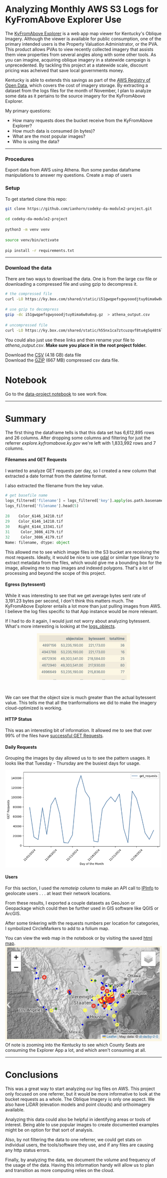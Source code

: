 # Analyzing Monthly AWS S3 Logs for KyFromAbove Explorer Use

The [KyFromAbove Explorer](https://explore.kyfromabove.ky.gov) is a web app map viewer for Kentucky's Oblique Imagery.  Although the viewer is available for public consumption, one of the primary intended users is the Property Valuation Administrator, or  the PVA.  This product allows PVAs to view recently collected imagery that assists them view properties from several angles along with some other tools.  As you can imagine, acquiring oblique imagery in a statewide campaign is unprecedented.  By tackling this project at a statewide scale, discount pricing was acheived that save local governments money.

Kentucky is able to extends this savings as part of the [AWS Registry of Open Data](https://registry.opendata.aws/kyfromabove/), which covers the cost of imagery storage.  By extracting a dataset from the logs files for the month of November, I plan to analyze some data as it pertains to the source imagery for the KyFromAbove Explorer.

My primary questions:
 - How many requests does the bucket receive from the KyFromAbove Explorer?
 - How much data is consumed (in bytes)?
 - What are the most popular images?
 - Who is using the data?

___

### Procedures

Export data from AWS using Athena.
Run some pandas dataframe manipulations to answer my questions.
Create a map of users

### Setup

To get started clone this repo:

```bash
git clone https://github.com/ianhorn/codeky-da-module2-project.git

cd codeky-da-module2-project

python3 -m venv venv

source venv/bin/activate

pip install -r requirements.txt

```
---
### Download the data

There are two ways to download the data.  One is from the large csv file or downloading a compressed file and using gzip to decompress it.

```bash
# the compressed file
curl -LO https://ky.box.com/shared/static/i51gwqpefsgwyooodjtuy0ima6w8u6xg.gz

# use gzip to decompress
gzip -dc i51gwqpefsgwyooodjtuy0ima6w8u6xg.gz  > athena_output.csv

# uncompressed file
curl -LO https://ky.box.com/shared/static/h55nx1ca7ztcuzqvf8tu4g5q48t6lmqk.csv > athena.csv
```
You could also just use these links and then rename your file to *athena_output.csv*.  **Make sure you place it in the root project folder.**

Download the [CSV]( 'https://ky.box.com/shared/static/h55nx1ca7ztcuzqvf8tu4g5q48t6lmqk.csv') (4.18 GB) data file<br>
Download the [GZIP](https://ky.box.com/shared/static/i51gwqpefsgwyooodjtuy0ima6w8u6xg.gz) (667 MB) compressed csv data file.

# Notebook

Go to the [data-project notebook](data-project.ipynb#Analyzing) to see work flow.

___

# Summary

The first thing the dataframe tells is that this data set has 6,612,895 rows and 26 columns.  After dropping some columns and filtering for just the referrer *explore.kyfromabove.ky.gov* we're left with 1,833,992 rows and 7 columns.  

#### Filenames and GET Requests

I wanted to analyze GET requests per day, so I created a new column that extracted a date format from the datetime format.  

I also extracted the filename from the key value.
```python
# get basefile name
logs_filtered['filename'] = logs_filtered['key'].apply(os.path.basename)
logs_filtered['filename'].head(5)

28    Color_6146_14210.tif
29    Color_6146_14210.tif
30    Right_6144_13341.tif
31     Color_3086_4179.tif
32     Color_3086_4179.tif
Name: filename, dtype: object
```

This allowed me to see which image files in the S3 bucket are receiving the most requests.  Ideally, it would be nice to use [gdal](https://gdal.org) or similar type library to extract metadata from the files, which would give me a bounding box for the image, allowing me to map images and indexed polygons.  That's a lot of processing and beyond the scope of this project.

#### Egress (bytessent)

While it was interesting to see that we get average bytes sent rate of 3,191.23 bytes per second, I don't think this matters much.  The KyFromAbove Explorer entails a lot more than just pulling images from AWS.  I believe the log files specific to that App instance would be more relevant. 

If I had to do it again, I would just not worry about analyzing bytessent.  What's more interesting is looking at the [logs_objects](data-project.ipynb#Calculate). <br>
<center>
<figure>
<img src="media/log_objects.jpg" width="300" height="150" 
</figure>
</center><br>

We can see that the object size is much greater than the actual bytessent value.  This tells me that all the tranformations we did to make the imagery cloud-optimized is working.  

#### HTTP Status

This was an interesting bit of information.  It allowed me to see that over 99% of the files have [successful GET Requests](data-project.ipynb#HTTP).

#### Daily Requests

Grouping the images by day allowed us to to see the pattern usages.  It looks like that Tuesday - Thursday are the busiest days for usage.  

![Daily requests](media/image.png)<br>

#### Users

For this section, I used the *remoteip* column to make an API call to [IPInfo](https://ipinfo.io) to geolocate users . . . at least their network locations.  

From these results, I exported a couple datasets as GeoJson or Geopackage which could then be further used in GIS software like QGIS or ArcGIS.  

After some tinkering with the requests numbers per location for categories, I symbolized CircleMarkers to add to a folium map.

You can view the web map in the notebook or by visiting the saved [html map](november-users-map.html).<br>
![map](media/map.jpg)<br>
Of note is zooming into the Kentucky to see which County Seats are consuming the Explorer App a lot, and which aren't consuming at all.

___

# Conclusions

This was a great way to start analyzing our log files on AWS.  This project only focused on one referrer, but it would be more informative to look at the bucket requests as a whole.  The Oblique Imagery is only one aspect.  We also have LiDAR (elevation models and point clouds) and orthoimagery available.  

Analyzing this data could also be helpful in identifying areas or tools of interest.  Being able to use popular images to create documented examples might be on option for that sort of analysis.

Also, by not filtering the data to one referrer, we could get stats on individual users, the tools/software they use, and if any files are causing any http status errors.

Finally, by analyzing the data, we document the volume and frequency of the usage of the data.  Having this information handy will allow us to plan and transition as more computing relies on the cloud.  